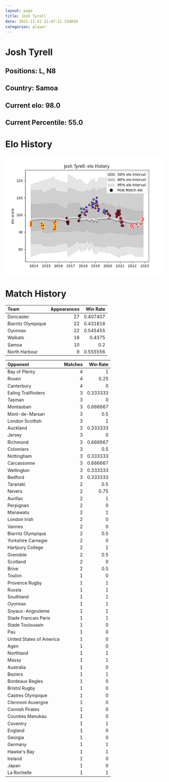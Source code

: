 ```yaml
---  
layout: page  
title: Josh Tyrell  
date: 2022-11-22 11:47:11.334038  
categories: player  
---
```

# Josh Tyrell

## Positions: L, N8

## Country: Samoa

## Current elo: 98.0

## Current Percentile: 55.0

# Elo History


![elo history](history_JoshTyrell.png)
# Match History


| Team               |   Appearances |   Win Rate |
|:-------------------|--------------:|-----------:|
| Doncaster          |            27 |   0.407407 |
| Biarritz Olympique |            22 |   0.431818 |
| Oyonnax            |            22 |   0.545455 |
| Waikato            |            16 |   0.4375   |
| Samoa              |            10 |   0.2      |
| North Harbour      |             9 |   0.555556 |

| Opponent                 |   Matches |   Win Rate |
|:-------------------------|----------:|-----------:|
| Bay of Plenty            |         4 |   1        |
| Rouen                    |         4 |   0.25     |
| Canterbury               |         4 |   0        |
| Ealing Trailfinders      |         3 |   0.333333 |
| Tasman                   |         3 |   0        |
| Montauban                |         3 |   0.666667 |
| Mont-de-Marsan           |         3 |   0.5      |
| London Scottish          |         3 |   1        |
| Auckland                 |         3 |   0.333333 |
| Jersey                   |         3 |   0        |
| Richmond                 |         3 |   0.666667 |
| Colomiers                |         3 |   0.5      |
| Nottingham               |         3 |   0.333333 |
| Carcassonne              |         3 |   0.666667 |
| Wellington               |         3 |   0.333333 |
| Bedford                  |         3 |   0.333333 |
| Taranaki                 |         2 |   0.5      |
| Nevers                   |         2 |   0.75     |
| Aurillac                 |         2 |   1        |
| Perpignan                |         2 |   0        |
| Manawatu                 |         2 |   1        |
| London Irish             |         2 |   0        |
| Vannes                   |         2 |   0        |
| Biarritz Olympique       |         2 |   0.5      |
| Yorkshire Carnegie       |         2 |   0        |
| Hartpury College         |         2 |   1        |
| Grenoble                 |         2 |   0.5      |
| Scotland                 |         2 |   0        |
| Brive                    |         2 |   0.5      |
| Toulon                   |         1 |   0        |
| Provence Rugby           |         1 |   1        |
| Russia                   |         1 |   1        |
| Southland                |         1 |   1        |
| Oyonnax                  |         1 |   1        |
| Soyaux-Angouleme         |         1 |   1        |
| Stade Francais Paris     |         1 |   1        |
| Stade Toulousain         |         1 |   0        |
| Pau                      |         1 |   0        |
| United States of America |         1 |   0        |
| Agen                     |         1 |   0        |
| Northland                |         1 |   1        |
| Massy                    |         1 |   1        |
| Australia                |         1 |   0        |
| Beziers                  |         1 |   1        |
| Bordeaux Begles          |         1 |   0        |
| Bristol Rugby            |         1 |   0        |
| Castres Olympique        |         1 |   0        |
| Clermont Auvergne        |         1 |   0        |
| Cornish Pirates          |         1 |   0        |
| Counties Manukau         |         1 |   0        |
| Coventry                 |         1 |   1        |
| England                  |         1 |   0        |
| Georgia                  |         1 |   0        |
| Germany                  |         1 |   1        |
| Hawke's Bay              |         1 |   1        |
| Ireland                  |         1 |   0        |
| Japan                    |         1 |   0        |
| La Rochelle              |         1 |   1        |